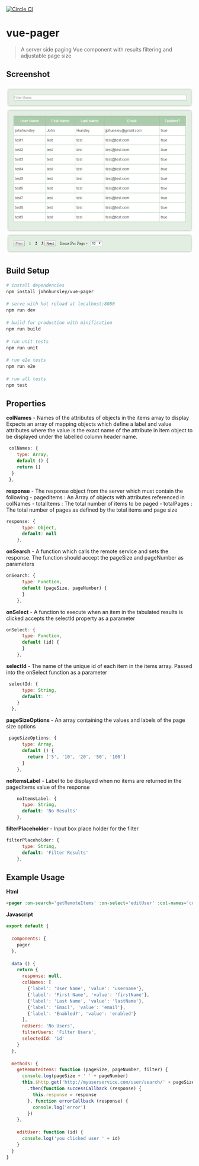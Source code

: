 [![Circle CI](https://circleci.com/gh/johnhunsley/vue-pager.svg?style=svg)](https://circleci.com/gh/johnhunsley/vue-pager)
# vue-pager

> A server side paging Vue component with results filtering and adjustable page size

## Screenshot
![](./vue-pager.png "Paging Users")

## Build Setup

``` bash
# install dependencies
npm install johnhunsley/vue-pager

# serve with hot reload at localhost:8080
npm run dev

# build for production with minification
npm run build

# run unit tests
npm run unit

# run e2e tests
npm run e2e

# run all tests
npm test
```

## Properties

**colNames** - Names of the attributes of objects in the items array to display
Expects an array of mapping objects
which define a label and value attributes where the value is the exact name
of the attribute in item object to be displayed under the labelled column
header name.

``` javascript
 colNames: {
    type: Array,
    default () {
    return []
  }
 },
```

**response** - The response object from the server which must contain the following
       - pagedItems : An Array of objects with attributes referenced in colNames
       - totalItems : The total number of items to be paged
       - totalPages : The total number of pages as defined by the total items and page size
```javascript
response: {
      type: Object,
      default: null
    },
```

**onSearch** - A function which calls the remote service and sets the response. The function
should accept the pageSize and pageNumber as parameters
```javascript
onSearch: {
      type: Function,
      default (pageSize, pageNumber) {
      }
    },
```

**onSelect** - A function to execute when an item in the tabulated results is clicked
accepts the selectId property as a parameter
```javascript
onSelect: {
      type: Function,
      default (id) {
      }
    },
```

**selectId** - The name of the unique id of each item in the items array. Passed
into the onSelect function as a parameter
```javascript
 selectId: {
      type: String,
      default: ''
    }
  },
```
**pageSizeOptions** - An array containing the values and labels of the page size options
 ```javascript
  pageSizeOptions: {
       type: Array,
       default () {
         return ['5', '10', '20', '50', '100']
       }
     },
 ```
 **noItemsLabel** - Label to be displayed when no items are returned in the pagedItems value of
 the response
 ```javascript
     noItemsLabel: {
       type: String,
       default: 'No Results'
     },
 ```

**filterPlaceholder** - Input box place holder for the filter
 ```javascript
 filterPlaceholder: {
       type: String,
       default: 'Filter Results'
     },
 ```

## Example Usage

**Html**
```html
<pager :on-search='getRemoteItems' :on-select='editUser' :col-names='colNames' :response='response' :no-items-label='noUsers' :filterPlaceholder="filterUsers" :selectId='selectedId'/>
```

**Javascript**
```javascript
export default {

  components: {
    pager
  },

  data () {
    return {
      response: null,
      colNames: [
        {'label': 'User Name', 'value': 'username'},
        {'label': 'First Name', 'value': 'firstName'},
        {'label': 'Last Name', 'value': 'lastName'},
        {'label': 'Email', 'value': 'email'},
        {'label': 'Enabled?', 'value': 'enabled'}
      ],
      noUsers: 'No Users',
      filterUsers: 'Filter Users',
      selectedId: 'id'
    }
  },

  methods: {
    getRemoteItems: function (pageSize, pageNumber, filter) {
      console.log(pageSize + ' ' + pageNumber)
      this.$http.get('http://myuserservice.com/user/search/' + pageSize + '/' + pageNumber + '?query=' + filter)
        .then(function successCallback (response) {
          this.response = response
        }, function errorCallback (response) {
          console.log('error')
        })
    },

    editUser: function (id) {
      console.log('you clicked user ' + id)
    }
  }
}
```

